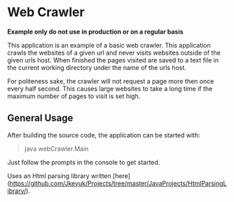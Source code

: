 # Web Crawler

**Example only do not use in production or on a regular basis**

This application is an example of a basic web crawler. This application crawls the websites of a given url and never visits websites outside of the given urls host. When finished the pages visited are saved to a text file in the current working directory under the name of the urls host. 

For politeness sake, the crawler will not request a page more then once every half second. This causes large websites to take a long time if the maximum number of pages to visit is set high.

## General Usage

After building the source code, the application can be started with:

> java webCrawler.Main

Just follow the prompts in the console to get started.

Uses an Html parsing library written [here] (https://github.com/Jkeyuk/Projects/tree/master/JavaProjects/HtmlParsingLibrary/).